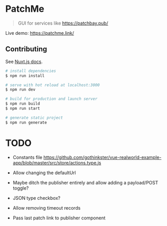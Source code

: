 # PatchMe

> GUI for services like https://patchbay.pub/

Live demo: https://patchme.link/

## Contributing

See [Nuxt.js docs](https://nuxtjs.org).

``` bash
# install dependencies
$ npm run install

# serve with hot reload at localhost:3000
$ npm run dev

# build for production and launch server
$ npm run build
$ npm run start

# generate static project
$ npm run generate
```

# TODO

- Constants file https://github.com/gothinkster/vue-realworld-example-app/blob/master/src/store/actions.type.js
- Allow changing the defaultUrl

- Maybe ditch the publisher entirely and allow adding a payload/POST toggle?
- JSON type checkbox?

- Allow removing timeout records
- Pass last patch link to publisher component